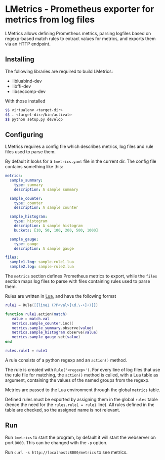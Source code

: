 # LMetrics - Prometheus exporter for metrics from log files #

LMetrics allows defining Prometheus metrics, parsing logfiles based on
regexp-based match rules to extract values for metrics, and exports them via an
HTTP endpoint.


## Installing ##

The following libraries are required to build LMetrics:

* libluabind-dev
* libffi-dev
* libseccomp-dev

With those installed

```bash
$$ virtualenv <target-dir>
$$ . <target-dir>/bin/activate
$$ python setup.py develop
```

## Configuring ##

LMetrics requires a config file which describes metrics, log files and rule
files used to parse them.

By default it looks for a `lmetrics.yaml` file in the current dir. The config
file contains something like this:

```yaml
metrics:
  sample_summary:
    type: summary
    description: A sample summary

  sample_counter:
    type: counter
    description: A sample counter

  sample_histogram:
    type: histogram
    description: A sample histogram
    buckets: [10, 50, 100, 200, 500, 1000]

  sample_gauge:
    type: gauge
    description: A sample gauge

files:
  sample1.log: sample-rule1.lua
  sample2.log: sample-rule2.lua
```

The `metrics` section defines Prometheus metrics to export, while the `files`
section maps log files to parse with files containing rules used to parse them.

Rules are written in [Lua](https://www.lua.org/), and have the following format

```lua
rule1 = Rule([[line1 (?P<val>[\d.\-+]+)]])

function rule1.action(match)
   value = match.val
   metrics.sample_counter.inc()
   metrics.sample_summary.observe(value)
   metrics.sample_histogram.observe(value)
   metrics.sample_gauge.set(value)
end

rules.rule1 = rule1
```

A rule consists of a python regexp and an `action()` method.

The rule is created with `Rule('<regexp>')`. For every line of log files that
use the rule file for matching, the `action()` method is called, with a Lua
table as argument, containing the values of the named groups from the regexp.

Metrics are passed to the Lua environment through the global `metrics` table.

Defined rules must be exported by assigning them in the global `rules` table
(hence the need for the `rules.rule1 = rule1` line). All rules defined in the
table are checked, so the assigned name is not relevant.


## Run ##

Run `lmetrics` to start the program, by default it will start the webserver
on port `8000`. This can be changed with the `-p` option.

Run `curl -s http://localhost:8000/metrics` to see metrics.
